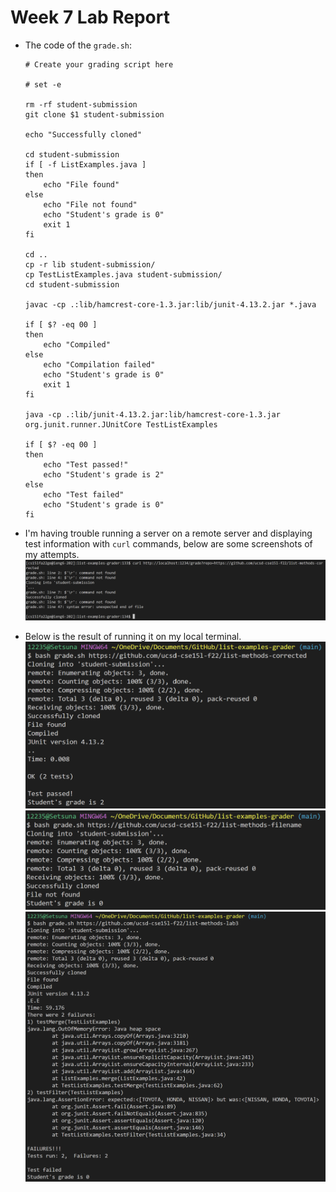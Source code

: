 # Week 7 Lab Report

* The code of the `grade.sh`:
    ```
    # Create your grading script here

    # set -e

    rm -rf student-submission
    git clone $1 student-submission

    echo "Successfully cloned"

    cd student-submission
    if [ -f ListExamples.java ]
    then
        echo "File found"
    else
        echo "File not found"
        echo "Student's grade is 0"
        exit 1
    fi

    cd ..
    cp -r lib student-submission/
    cp TestListExamples.java student-submission/
    cd student-submission

    javac -cp .:lib/hamcrest-core-1.3.jar:lib/junit-4.13.2.jar *.java

    if [ $? -eq 00 ]
    then
        echo "Compiled"
    else
        echo "Compilation failed"
        echo "Student's grade is 0"
        exit 1
    fi

    java -cp .:lib/junit-4.13.2.jar:lib/hamcrest-core-1.3.jar org.junit.runner.JUnitCore TestListExamples

    if [ $? -eq 00 ]
    then
        echo "Test passed!"
        echo "Student's grade is 2"
    else
        echo "Test failed"
        echo "Student's grade is 0"
    fi
    ```


* I'm having trouble running a server on a remote server and displaying test information with `curl` commands, below are some screenshots of my attempts.
    ![Image](pic/LR5/SV1.png)


* Below is the result of running it on my local terminal.
    ![Image](pic/LR5/R1.png)
    ![Image](pic/LR5/R3.png)
    ![Image](pic/LR5/R2.png)